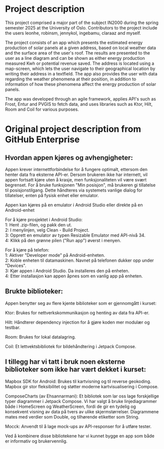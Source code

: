 # Project description
This project comprised a major part of the subject IN2000 during the spring semester 2025 at the University of Oslo. Contributors to the project include the users leonhe, robinsm, jennykol, ingebamu, claraaz and myself.

The project consists of an app which presents the estimated energy production of solar panels at a given address, based on local weather data and the surface area of the user's roof. The results are presented to the user as a line diagram and can be shown as either energy production measured Kwh or potential revenue saved. The address is located using a map-screen, which lets the user navigate to their geographical location by writing their address in a textfield. The app also provides the user with data regarding the weather phenomena at their position, in addition to information of how these phenomena affect the energy production of solar panels.

The app was developed through an agile framework, applies API's such as Frost, Entur and PVGIS to fetch data, and uses libraries such as Ktor, Hilt, Room and Coil for various purposes.



# Original project description from GitHub Enterprise

## Hvordan appen kjøres og avhengigheter:

Appen krever internettforbindelse for å fungere optimalt, ettersom den henter data fra eksterne API-er.
Dersom brukeren ikke har internett, vil appen fortsatt kjøre uten å krasje, men funksjonaliteten vil være svært begrenset.
For å bruke funksjonen "Min posisjon", må brukeren gi tillatelse til posisjonstilgang. Dette håndteres via systemets vanlige dialog for tillatelser, enten på fysisk enhet eller emulator.


Appen kan kjøres på en emulator i Android Studio eller direkte på en Android-enhet  

For å kjøre prosjektet i Android Studio:  
1: Hent .zip-filen, og pakk den ut.  
2: I menylinjen, velg Clean - Build Project.  
3: Opprett en emulator av typen Resizable Emulator med API-nivå 34.  
4: Klikk på den grønne pilen ("Run app") øverst i menyen.  

For å kjøre på telefon:  
1: Aktiver "Developer mode" på Android-enheten.  
2: Koble enheten til datamaskinen. Navnet på telefonen dukker opp under "Devices".  
3: Kjør appen i Android Studio. Da installeres den på enheten.  
4: Etter installasjon kan appen åpnes som en vanlig app på enheten.  


## Brukte biblioteker:

Appen benytter seg av flere kjente biblioteker som er gjennomgått i kurset:

Ktor: Brukes for nettverkskommunikasjon og henting av data fra API-er.

Hilt: Håndterer dependency injection for å gjøre koden mer modulær og testbar.

Room: Brukes for lokal datalagring.

Coil: Et lettvektsbibliotek for bildehåndtering i Jetpack Compose.



## I tillegg har vi tatt i bruk noen eksterne biblioteker som ikke har vært dekket i kurset:

Mapbox SDK for Android: Brukes til kartvisning og til reverse geokoding. Mapbox gir stor fleksibilitet og støtter moderne kartvisualisering i Compose.

ComposeCharts (av Ehsannarmani): Et bibliotek som lar oss lage forskjellige typer diagrammer i Jetpack Compose.
Vi har valgt å bruke linjediagrammer både i HomeScreen og WeatherScreen, fordi de gir en tydelig og konsekvent visning av data på tvers av ulike skjermstørrelser.
Diagrammene mates med verdier som Double, og tilhørende etiketter som String.

Mocck: Anvendt til å lage mock-ups av API-responser for å utføre tester.

Ved å kombinere disse bibliotekene har vi kunnet bygge en app som både er informativ og brukervennlig.


